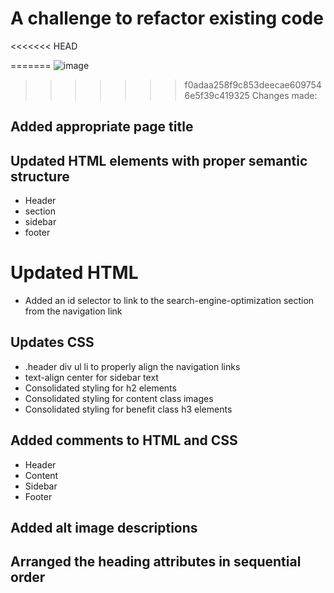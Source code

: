 # A challenge to refactor existing code

<<<<<<< HEAD
 
=======
![image](https://user-images.githubusercontent.com/96952755/182009063-6dbeb0b7-e59e-4b69-a211-afea4add0327.png)


>>>>>>> f0adaa258f9c853deecae6097546e5f39c419325
Changes made:

## Added appropriate page title
## Updated HTML elements with proper semantic structure
- Header
- section
- sidebar
- footer

# Updated HTML
- Added an id selector to link to the search-engine-optimization section from the navigation link

## Updates CSS
- .header div ul li to properly align the navigation links
- text-align center for sidebar text
- Consolidated styling for h2 elements
- Consolidated styling for content class images
- Consolidated styling for benefit class h3 elements

## Added comments to HTML and CSS
- Header
- Content
- Sidebar
- Footer

## Added alt image descriptions
## Arranged the heading attributes in sequential order
